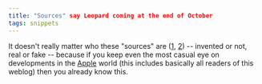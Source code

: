 ```yaml
---
title: "Sources" say Leopard coming at the end of October
tags: snippets
---
```


It doesn't really matter who these "sources" are ([1](http://www.thinksecret.com/news/0710leopardrelease.html), [2](http://www.appleinsider.com/articles/07/10/04/apple_announcements_brewing_for_late_october.html)) -- invented or not, real or fake -- because if you keep even the most casual eye on developments in the [Apple](http://wincent.dev/wiki/Apple) world (this includes basically all readers of this weblog) then you already know this.
